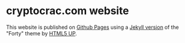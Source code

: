 # cryptocrac.com website

This website is published on [Github Pages](https://pages.github.com/) using a [Jekyll version](https://github.com/andrewbanchich/forty-jekyll-theme.git) of the "Forty" theme by [HTML5 UP](https://html5up.net/).  


